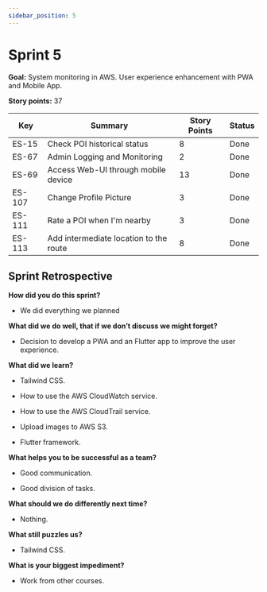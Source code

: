 ```yaml
---
sidebar_position: 5
---
```


# Sprint 5

**Goal:** System monitoring in AWS. User experience enhancement with PWA and Mobile App.

**Story points:** 37

| Key    | Summary                                | Story Points | Status      |
|--------|----------------------------------------|--------------|-------------|
| ES-15  | Check POI historical status            | 8            | Done        |
| ES-67  | Admin Logging and Monitoring           | 2            | Done        |
| ES-69  | Access Web-UI through mobile device    | 13           | Done        |
| ES-107 | Change Profile Picture                 | 3            | Done        |
| ES-111 | Rate a POI when I'm nearby             | 3            | Done        |
| ES-113 | Add intermediate location to the route | 8            | Done        |


## Sprint Retrospective

**How did you do this sprint?**

- We did everything we planned

**What did we do well, that if we don’t discuss we might forget?**

- Decision to develop a PWA and an Flutter app to improve the user experience.

**What did we learn?**

- Tailwind CSS.

- How to use the AWS CloudWatch service.

- How to use the AWS CloudTrail service.

- Upload images to AWS S3.

- Flutter framework.

**What helps you to be successful as a team?**

- Good communication.

- Good division of tasks.

**What should we do differently next time?**

- Nothing.

**What still puzzles us?**

- Tailwind CSS.

**What is your biggest impediment?**

- Work from other courses.

